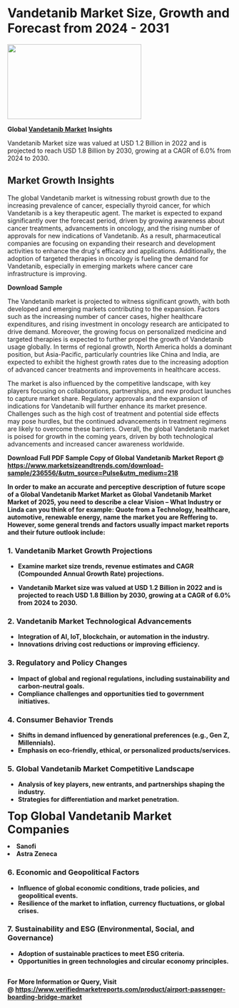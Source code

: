 <H1>Vandetanib Market Size, Growth and Forecast from 2024 - 2031</H1><img class="aligncenter size-medium wp-image-584254" src="https://thirdeyenews.in/wp-content/uploads/2024/09/Global-Market-Research-300x168.jpeg" alt="" width="300" height="168" /><p><strong>Global&nbsp;<a href="https://www.marketsizeandtrends.com/download-sample/236556/&amp;utm_source=Pulse&amp;utm_medium=218">Vandetanib Market</a> Insights</strong></p><p>Vandetanib Market size was valued at USD 1.2 Billion in 2022 and is projected to reach USD 1.8 Billion by 2030, growing at a CAGR of 6.0% from 2024 to 2030.</p><p><h2>Market Growth Insights</h2> <p>The global Vandetanib market is witnessing robust growth due to the increasing prevalence of cancer, especially thyroid cancer, for which Vandetanib is a key therapeutic agent. The market is expected to expand significantly over the forecast period, driven by growing awareness about cancer treatments, advancements in oncology, and the rising number of approvals for new indications of Vandetanib. As a result, pharmaceutical companies are focusing on expanding their research and development activities to enhance the drug's efficacy and applications. Additionally, the adoption of targeted therapies in oncology is fueling the demand for Vandetanib, especially in emerging markets where cancer care infrastructure is improving.</p> <p><strong>Download Sample</strong></p> <p>The Vandetanib market is projected to witness significant growth, with both developed and emerging markets contributing to the expansion. Factors such as the increasing number of cancer cases, higher healthcare expenditures, and rising investment in oncology research are anticipated to drive demand. Moreover, the growing focus on personalized medicine and targeted therapies is expected to further propel the growth of Vandetanib usage globally. In terms of regional growth, North America holds a dominant position, but Asia-Pacific, particularly countries like China and India, are expected to exhibit the highest growth rates due to the increasing adoption of advanced cancer treatments and improvements in healthcare access.</p> <p>The market is also influenced by the competitive landscape, with key players focusing on collaborations, partnerships, and new product launches to capture market share. Regulatory approvals and the expansion of indications for Vandetanib will further enhance its market presence. Challenges such as the high cost of treatment and potential side effects may pose hurdles, but the continued advancements in treatment regimens are likely to overcome these barriers. Overall, the global Vandetanib market is poised for growth in the coming years, driven by both technological advancements and increased cancer awareness worldwide.</p> <p><strong></p><p><span class=""><strong>Download Full PDF Sample Copy of Global Vandetanib Market Report</strong> @ <a href="https://www.marketsizeandtrends.com/download-sample/236556/&amp;utm_source=Pulse&amp;utm_medium=218" target="_blank">https://www.marketsizeandtrends.com/download-sample/236556/&amp;utm_source=Pulse&amp;utm_medium=218</a></span></p><p>In order to make an accurate and perceptive description of future scope of a Global&nbsp;Vandetanib Market Market as Global&nbsp;Vandetanib Market Market of 2025, you need to describe a clear Vision &ndash; What Industry or Linda can you think of for example: Quote from a Technology, healthcare, automotive, renewable energy, name the market you are Reffering to. However, some general trends and factors usually impact market reports and their future outlook include:</p><h3>1.&nbsp;<strong>Vandetanib Market Growth Projections</strong></h3><ul><li>Examine market size trends, revenue estimates and CAGR (Compounded Annual Growth Rate) projections.</li><li><p>Vandetanib Market size was valued at USD 1.2 Billion in 2022 and is projected to reach USD 1.8 Billion by 2030, growing at a CAGR of 6.0% from 2024 to 2030.</p></li></ul><h3>2.&nbsp;<strong>Vandetanib Market Technological Advancements</strong></h3><ul><li>Integration of AI, IoT, blockchain, or automation in the industry.</li><li>Innovations driving cost reductions or improving efficiency.</li></ul><h3>3.&nbsp;<strong>Regulatory and Policy Changes</strong></h3><ul><li>Impact of global and regional regulations, including sustainability and carbon-neutral goals.</li><li>Compliance challenges and opportunities tied to government initiatives.</li></ul><h3>4.&nbsp;<strong>Consumer Behavior Trends</strong></h3><ul><li>Shifts in demand influenced by generational preferences (e.g., Gen Z, Millennials).</li><li>Emphasis on eco-friendly, ethical, or personalized products/services.</li></ul><h3>5.&nbsp;<strong>Global Vandetanib Market Competitive Landscape</strong></h3><ul><li>Analysis of key players, new entrants, and partnerships shaping the industry.</li><li>Strategies for differentiation and market penetration.</li></ul><p data-pm-slice="1 1 []"><span style="color: inherit; font-family: inherit; font-size: 25px;">Top Global Vandetanib Market Companies</span></p><div class="" data-test-id=""><p><li>Sanofi</li><li> Astra Zeneca</li></p></div><h3>6.&nbsp;<strong>Economic and Geopolitical Factors</strong></h3><ul><li>Influence of global economic conditions, trade policies, and geopolitical events.</li><li>Resilience of the market to inflation, currency fluctuations, or global crises.</li></ul><h3>7.&nbsp;<strong>Sustainability and ESG (Environmental, Social, and Governance)</strong></h3><ul><li>Adoption of sustainable practices to meet ESG criteria.</li><li>Opportunities in green technologies and circular economy principles.</li></ul><h2><strong style="font-size: 14px;">For More Information or Query, Visit @&nbsp;</strong><a style="background-color: #ffffff; font-size: 14px;" href="https://www.marketsizeandtrends.com/report/vandetanib-market/" target="_blank">https://www.verifiedmarketreports.com/product/airport-passenger-boarding-bridge-market</a></h2>
